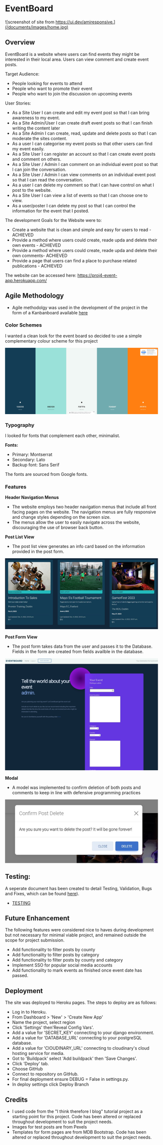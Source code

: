 <!-- Insert Mobile responsiveness picture here -->

# **EventBoard**

![screenshot of site from https://ui.dev/amiresponsive.](/documents/images/home.jpg)


## **Overview**

EventBoard is a website where users can find events they might be interested in their local area. Users can view comment and create event posts. 

Target Audience:

- People looking for events to attend
- People who want to promote their event
- People who want to join the discussion on upcoming events

User Stories:

- As a Site User I can create and edit my event post so that I can bring awareness to my event.
- As a Site Admin/User I can create draft event posts so that I can finish writing the content later
- As a Site Admin I can create, read, update and delete posts so that I can moderate the sites content.
- As a user I can categorise my event posts so that other users can find my event easily.
- As a Site User I can register an account so that I can create event posts and comment on others.
- As a Site User / Admin I can comment on an individual event post so that I can join the conversation.
- As a Site User / Admin I can view comments on an individual event post so that I can read the conversation.
- As a user I can delete my comment so that I can have control on what I post to the website.
- As a Site User I can view a list of events so that I can choose one to view.
- As a user/poster I can delete my post so that I can control the information for the event that I posted.


The development Goals for the Website were to:

-  Create a website that is clean and simple and easy for users to read - ACHIEVED
-  Provide a method where users could create, reade upda and delete their own events - ACHIEVED
-  Provide a method where users could create, reade upda and delete their own comments- ACHIEVED
-  Provide a page that users can find a place to purchase related publications - ACHIEVED

The website can be accessed here: https://proj4-event-app.herokuapp.com/

## **Agile Methodology**

- Agile methodolgy was used in the development of the project in the form of a Kanbanboard available [here](https://github.com/users/gitgroch/projects/1/views/1)


### **Color Schemes** 

I wanted a clean look for the event board so decided to use a simple complementary colour scheme for this project 

![screenshot of chosen color scheme](/documents/images/scheme.jpg)
### **Typography**

I looked for fonts that complement each other, minimalist.

**Fonts:**
- Primary: Montserrat
- Secondary: Lato
- Backup font: Sans Serif

The fonts are sourced from Google fonts.


### **Features**

**Header Navigation Menus**

- The website employs two header navigation menus that include all front facing pages on the website. The navigation menus are fully responsive and change styles depending on the screen size. 
- The menus allow the user to easily navigate across the website, discouraging the use of browser back button.

**Post List View**

- The post list view generates an info card based on the information provided in the post form. 

![screenshot of postlist](/documents/images/postlist.jpg)

**Post Form View** 

- The post form takes data from the user and passes it to the Database. Fields in the form are created from fields availble in the database.

![screenshot of post form](/documents/images/postform.jpg)

**Modal** 


- A model was implemented to confirm deletion of both posts and comments to keep in line with defensive programming practices

![screenshot of modal](/documents/images/modal.jpg)

## **Testing:**



A seperate document has been created to detail Testing, Validation, Bugs and Fixes, which can be found [here](documents/TESTING.md)).

- [TESTING](documents/TESTING.md)

## **Future Enhancement**

The following features were considered nice to haves during development but not necessary for minimal viable project, and remained outside the scope for project submission.

- Add functionality to filter posts by county
- Add functionality to filter posts by category
- Add functionality to filter posts by county and category
- Implement SSO for popular social media accounts 
- Add functionality to mark events as finished once event date has passed.


## **Deployment** 

The site was deployed to Heroku pages. The steps to deploy are as follows:

- Log in to Heroku.
- From Dashboard > 'New' > 'Create New App'
- Name the project, select region
- Click 'Settings' then'Reveal Config Vars'.
- Add a value for 'SECRET_KEY' connecting to your django environment.
- Add a value for 'DATABASE_URL' connecting to your postgreSQL database.
- Add a value for 'ClOUDINARY_URL' connecting to cloudinary's cloud hosting service for media.
- Got to 'Buildpack'  select 'Add buildpack' then 'Save Changes'.
- Click 'Deploy' tab.
- Choose GitHub
- Connect to repository on GitHub.
- For final deployment ensure DEBUG = False in settings.py.
- In deploy settings click Deploy Branch
## **Credits**

- I used code from the "I think therefore I blog" tutorial project as a starting point for this project. Code 
has been altered or replaced throughout development to suit the project needs.
- Images for test posts are from Pexels
- Templates for form pages are from MDB Bootstrap.  Code 
has been altered or replaced throughout development to suit the project needs.

